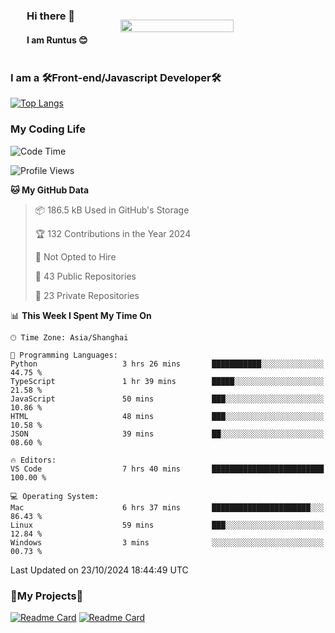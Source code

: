 

<div style="display: flex;  align-items: center; justify-content: space-around;">
    <div>    
        <h3>Hi there 👋</h3>
        <h4> I am Runtus 😊 </h4>
    </div>
    <img src="https://github-readme-stats.vercel.app/api?username=Runtus&show_icons=true&theme=tokyonight" width="60%" />
</div>





### I am a 🛠Front-end/Javascript Developer🛠 

[![Top Langs](https://github-readme-stats.vercel.app/api/top-langs/?username=Runtus&hide=css,vue,scss,Ruby)](https://github.com/Runtus/pixiv-server-ts)


### My Coding Life
<!--START_SECTION:waka-->
![Code Time](http://img.shields.io/badge/Code%20Time-298%20hrs%207%20mins-blue)

![Profile Views](http://img.shields.io/badge/Profile%20Views-1-blue)

**🐱 My GitHub Data** 

> 📦 186.5 kB Used in GitHub's Storage 
 > 
> 🏆 132 Contributions in the Year 2024
 > 
> 🚫 Not Opted to Hire
 > 
> 📜 43 Public Repositories 
 > 
> 🔑 23 Private Repositories 
 > 
📊 **This Week I Spent My Time On** 

```text
🕑︎ Time Zone: Asia/Shanghai

💬 Programming Languages: 
Python                   3 hrs 26 mins       ███████████░░░░░░░░░░░░░░   44.75 % 
TypeScript               1 hr 39 mins        █████░░░░░░░░░░░░░░░░░░░░   21.58 % 
JavaScript               50 mins             ███░░░░░░░░░░░░░░░░░░░░░░   10.86 % 
HTML                     48 mins             ███░░░░░░░░░░░░░░░░░░░░░░   10.58 % 
JSON                     39 mins             ██░░░░░░░░░░░░░░░░░░░░░░░   08.60 % 

🔥 Editors: 
VS Code                  7 hrs 40 mins       █████████████████████████   100.00 % 

💻 Operating System: 
Mac                      6 hrs 37 mins       ██████████████████████░░░   86.43 % 
Linux                    59 mins             ███░░░░░░░░░░░░░░░░░░░░░░   12.84 % 
Windows                  3 mins              ░░░░░░░░░░░░░░░░░░░░░░░░░   00.73 % 
```


 Last Updated on 23/10/2024 18:44:49 UTC
<!--END_SECTION:waka-->

### 🎁My Projects🎁
[![Readme Card](https://github-readme-stats.vercel.app/api/pin/?username=Runtus&repo=pixiv-server-ts)](https://github.com/Runtus/pixiv-server-ts)
[![Readme Card](https://github-readme-stats.vercel.app/api/pin/?username=Runtus&repo=dormitory-uestc)](https://github.com/Runtus/dormitory-uestc)